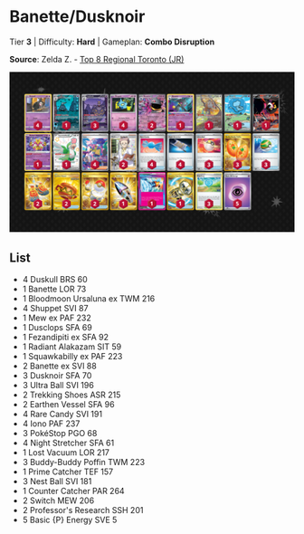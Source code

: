 # Banette/Dusknoir

Tier **3** | Difficulty: **Hard** | Gameplan: **Combo Disruption**

**Source**: Zelda Z. - [Top 8 Regional Toronto (JR)](https://limitlesstcg.com/decks/list/14898)

![decklist](../../!Images/Standard/14BRS-SSP/Banette-Dusknoir.PNG)

## List
* 4 Duskull BRS 60
* 1 Banette LOR 73
* 1 Bloodmoon Ursaluna ex TWM 216
* 4 Shuppet SVI 87
* 1 Mew ex PAF 232
* 1 Dusclops SFA 69
* 1 Fezandipiti ex SFA 92
* 1 Radiant Alakazam SIT 59
* 1 Squawkabilly ex PAF 223
* 2 Banette ex SVI 88
* 3 Dusknoir SFA 70
* 3 Ultra Ball SVI 196
* 2 Trekking Shoes ASR 215
* 2 Earthen Vessel SFA 96
* 4 Rare Candy SVI 191
* 4 Iono PAF 237
* 3 PokéStop PGO 68
* 4 Night Stretcher SFA 61
* 1 Lost Vacuum LOR 217
* 3 Buddy-Buddy Poffin TWM 223
* 1 Prime Catcher TEF 157
* 3 Nest Ball SVI 181
* 1 Counter Catcher PAR 264
* 2 Switch MEW 206
* 2 Professor's Research SSH 201
* 5 Basic {P} Energy SVE 5